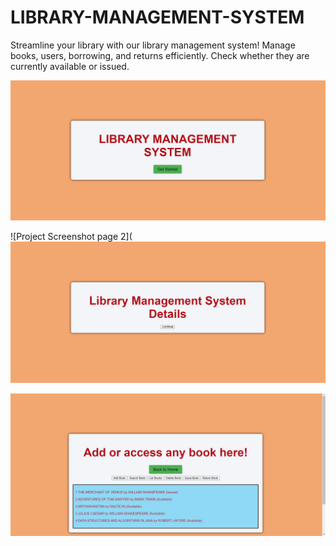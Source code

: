 # LIBRARY-MANAGEMENT-SYSTEM
Streamline your library with our library management system! Manage books, users, borrowing, and returns efficiently. Check whether they are currently available or issued.


![LMS page1](https://github.com/anjaliSINGH2203/LIBRARY-MANAGEMENT-SYSTEM/blob/main/Screenshot%202024-06-28%20160503.png)


![Project Screenshot page 2](![Project Screenshot](https://github.com/anjaliSINGH2203/LIBRARY-MANAGEMENT-SYSTEM/blob/main/Screenshot%202024-06-28%20160538.png)


![Project Screenshot](https://github.com/anjaliSINGH2203/LIBRARY-MANAGEMENT-SYSTEM/blob/main/Screenshot%202024-06-28%20161142.png)





